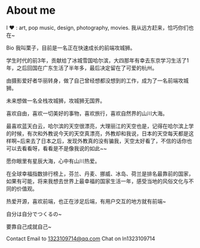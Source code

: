 # About me

I ❤ : art, pop music, design, photography, movies.
我从远方赶来，恰巧你们也在~

Bio
我叫栗子，目前是一名正在快速成长的前端攻城狮。

学生时代的前3年，贡献给了冰城雪国哈尔滨，大四那年有幸去东京学习生活了1年，之后回国在广东生活了半年多，最后决定留在了可爱的杭州。

由摄影爱好者华丽转身，做了自己曾经想都没想到的工作，成为了一名前端攻城狮。

未来想做一名全栈攻城狮，攻城狮无国界。

喜欢自由，喜欢一切美好的事物，喜欢旅行，喜欢自然界的山川大海。

最喜欢蓝天白云，哈尔滨的天空很漂亮，大理丽江的天空也是，记得在哈尔滨上学的时候，有次和外教说今天的天空真漂亮，外教却和我说，日本的天空每天都是这样啊~后来去了日本之后，发现外教真的没有骗我，天空太好看了，不信的话你也可以去看看呀，看看是不是像我说的如此~~

愿你眼里有星辰大海，心中有山川热爱。

在全球幸福指数排行榜上，芬兰、丹麦、挪威、冰岛、荷兰是排名最靠前的国家，如果有可能，将来我想去世界上最幸福的国家生活一年，感受当地的风俗文化与不同的价值观。

热爱开源，喜欢前端，也正在涉足后端，有用户交互的地方就有前端~

自分は自分でつくるの~

要靠自己成就自己~

Contact
Email to 1323109714@qq.com
Chat on ln1323109714